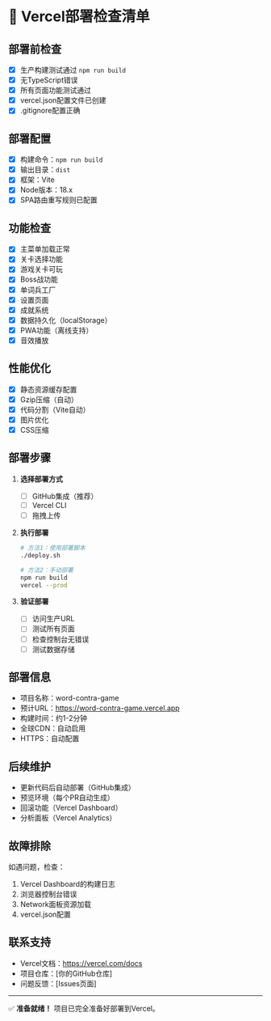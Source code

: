 # 🚀 Vercel部署检查清单

## 部署前检查
- [x] 生产构建测试通过 `npm run build`
- [x] 无TypeScript错误
- [x] 所有页面功能测试通过
- [x] vercel.json配置文件已创建
- [x] .gitignore配置正确

## 部署配置
- [x] 构建命令：`npm run build`
- [x] 输出目录：`dist`
- [x] 框架：Vite
- [x] Node版本：18.x
- [x] SPA路由重写规则已配置

## 功能检查
- [x] 主菜单加载正常
- [x] 关卡选择功能
- [x] 游戏关卡可玩
- [x] Boss战功能
- [x] 单词兵工厂
- [x] 设置页面
- [x] 成就系统
- [x] 数据持久化（localStorage）
- [x] PWA功能（离线支持）
- [x] 音效播放

## 性能优化
- [x] 静态资源缓存配置
- [x] Gzip压缩（自动）
- [x] 代码分割（Vite自动）
- [x] 图片优化
- [x] CSS压缩

## 部署步骤
1. **选择部署方式**
   - [ ] GitHub集成（推荐）
   - [ ] Vercel CLI
   - [ ] 拖拽上传

2. **执行部署**
   ```bash
   # 方法1：使用部署脚本
   ./deploy.sh
   
   # 方法2：手动部署
   npm run build
   vercel --prod
   ```

3. **验证部署**
   - [ ] 访问生产URL
   - [ ] 测试所有页面
   - [ ] 检查控制台无错误
   - [ ] 测试数据存储

## 部署信息
- 项目名称：word-contra-game
- 预计URL：https://word-contra-game.vercel.app
- 构建时间：约1-2分钟
- 全球CDN：自动启用
- HTTPS：自动配置

## 后续维护
- 更新代码后自动部署（GitHub集成）
- 预览环境（每个PR自动生成）
- 回滚功能（Vercel Dashboard）
- 分析面板（Vercel Analytics）

## 故障排除
如遇问题，检查：
1. Vercel Dashboard的构建日志
2. 浏览器控制台错误
3. Network面板资源加载
4. vercel.json配置

## 联系支持
- Vercel文档：https://vercel.com/docs
- 项目仓库：[你的GitHub仓库]
- 问题反馈：[Issues页面]

---
✅ **准备就绪！** 项目已完全准备好部署到Vercel。